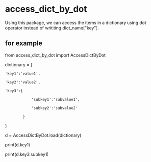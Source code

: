 # access_dict_by_dot
Using this package, we can access the items in a dictionary using dot operator instead of writiting dict_name["key"].

## for example

from access_dict_by_dot import AccessDictByDot

dictionary = {

    'key1':'value1',
    
    'key2':'value2',
   
    'key3':{
    
                'subkey1':'subvalue1',                
                
                'subkey2':'subvalue2'
                             
            }
                      
}

d = AccessDictByDot.load(dictionary)

print(d.key1)

print(d.key3.subkey1)








